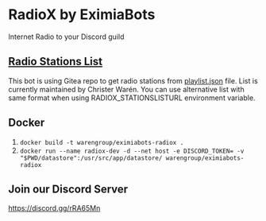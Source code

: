 # RadioX by EximiaBots
Internet Radio to your Discord guild

## [Radio Stations List](https://gitea.cwinfo.org/cwchristerw/radio)
This bot is using Gitea repo to get radio stations from [playlist.json](https://gitea.cwinfo.org/cwchristerw/radio/raw/branch/master/playlist.json) file. List is currently maintained by Christer Warén. You can use alternative list with same format when using RADIOX_STATIONSLISTURL environment variable.

## Docker
1. `docker build -t warengroup/eximiabots-radiox .`
2. `docker run --name radiox-dev -d --net host -e DISCORD_TOKEN= -v "$PWD/datastore":/usr/src/app/datastore/ warengroup/eximiabots-radiox`

## Join our Discord Server
https://discord.gg/rRA65Mn
